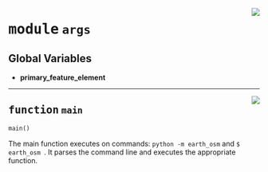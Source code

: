 <!-- markdownlint-disable -->

<a href="https://github.com/pypsa-meets-earth/earth-osm/blob/main/earth_osm/args.py#L0"><img align="right" style="float:right;" src="https://img.shields.io/badge/-source-cccccc?style=flat-square"></a>

# <kbd>module</kbd> `args`




**Global Variables**
---------------
- **primary_feature_element**

---

<a href="https://github.com/pypsa-meets-earth/earth-osm/blob/main/earth_osm/args.py#L18"><img align="right" style="float:right;" src="https://img.shields.io/badge/-source-cccccc?style=flat-square"></a>

## <kbd>function</kbd> `main`

```python
main()
```

The main function executes on commands: `python -m earth_osm` and `$ earth_osm `.  It parses the command line and executes the appropriate function. 


